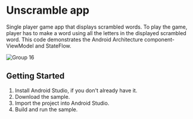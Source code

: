 Unscramble app
=================================

Single player game app that displays scrambled words. To play the game, player has to make a
word using all the letters in the displayed scrambled word.
This code demonstrates the Android Architecture component- ViewModel and StateFlow.

![Group 16](https://github.com/user-attachments/assets/b653e37e-0454-4d2a-b85c-9449cec0b520)

Getting Started
---------------
1. Install Android Studio, if you don't already have it.
2. Download the sample.
3. Import the project into Android Studio.
4. Build and run the sample.
